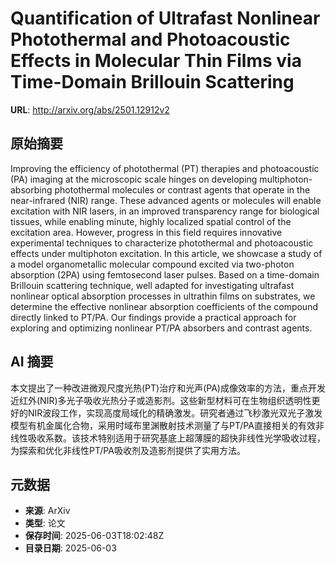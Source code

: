 # Quantification of Ultrafast Nonlinear Photothermal and Photoacoustic Effects in Molecular Thin Films via Time-Domain Brillouin Scattering

**URL**: http://arxiv.org/abs/2501.12912v2

## 原始摘要

Improving the efficiency of photothermal (PT) therapies and photoacoustic
(PA) imaging at the microscopic scale hinges on developing
multiphoton-absorbing photothermal molecules or contrast agents that operate in
the near-infrared (NIR) range. These advanced agents or molecules will enable
excitation with NIR lasers, in an improved transparency range for biological
tissues, while enabling minute, highly localized spatial control of the
excitation area. However, progress in this field requires innovative
experimental techniques to characterize photothermal and photoacoustic effects
under multiphoton excitation. In this article, we showcase a study of a model
organometallic molecular compound excited via two-photon absorption (2PA) using
femtosecond laser pulses. Based on a time-domain Brillouin scattering
technique, well adapted for investigating ultrafast nonlinear optical
absorption processes in ultrathin films on substrates, we determine the
effective nonlinear absorption coefficients of the compound directly linked to
PT/PA. Our findings provide a practical approach for exploring and optimizing
nonlinear PT/PA absorbers and contrast agents.


## AI 摘要

本文提出了一种改进微观尺度光热(PT)治疗和光声(PA)成像效率的方法，重点开发近红外(NIR)多光子吸收光热分子或造影剂。这些新型材料可在生物组织透明性更好的NIR波段工作，实现高度局域化的精确激发。研究者通过飞秒激光双光子激发模型有机金属化合物，采用时域布里渊散射技术测量了与PT/PA直接相关的有效非线性吸收系数。该技术特别适用于研究基底上超薄膜的超快非线性光学吸收过程，为探索和优化非线性PT/PA吸收剂及造影剂提供了实用方法。

## 元数据

- **来源**: ArXiv
- **类型**: 论文
- **保存时间**: 2025-06-03T18:02:48Z
- **目录日期**: 2025-06-03
